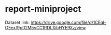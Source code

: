 # report-miniproject
Dataset link:
https://drive.google.com/file/d/1CEql-OEexf9p02M5vCC1RDLXibHYE9Xz/view
